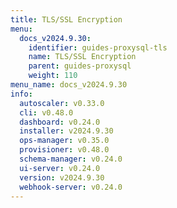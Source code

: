 ```yaml
---
title: TLS/SSL Encryption
menu:
  docs_v2024.9.30:
    identifier: guides-proxysql-tls
    name: TLS/SSL Encryption
    parent: guides-proxysql
    weight: 110
menu_name: docs_v2024.9.30
info:
  autoscaler: v0.33.0
  cli: v0.48.0
  dashboard: v0.24.0
  installer: v2024.9.30
  ops-manager: v0.35.0
  provisioner: v0.48.0
  schema-manager: v0.24.0
  ui-server: v0.24.0
  version: v2024.9.30
  webhook-server: v0.24.0
---
```


